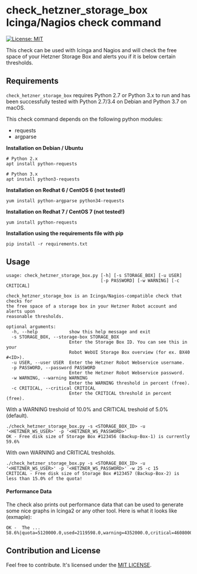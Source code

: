 # check_hetzner_storage_box Icinga/Nagios check command

[![License: MIT](https://img.shields.io/badge/License-MIT-yellow.svg)](https://opensource.org/licenses/MIT)

This check can be used with Icinga and Nagios and will check the free space of your Hetzner Storage Box and alerts you if it is below certain thresholds.

## Requirements

`check_hetzner_storage_box` requires Python 2.7 or Python 3.x to run and has been successfully tested with Python 2.7/3.4 on Debian and Python 3.7 on macOS.

This check command depends on the following python modules:
 * requests
 * argparse

**Installation on Debian / Ubuntu**
```
# Python 2.x
apt install python-requests

# Python 3.x
apt install python3-requests
```

**Installation on Redhat 6 / CentOS 6 (not tested!)**
```
yum install python-argparse python34-requests
```

**Installation on Redhat 7 / CentOS 7 (not tested!)**
```
yum install python-requests
```

**Installation using the requirements file with pip**
```
pip install -r requirements.txt
```

## Usage

```
usage: check_hetzner_storage_box.py [-h] [-s STORAGE_BOX] [-u USER]
                                    [-p PASSWORD] [-w WARNING] [-c CRITICAL]

check_hetzner_storage_box is an Icinga/Nagios-compatible check that checks for
the free space of a storage box in your Hetzner Robot account and alerts upon
reasonable thresholds.

optional arguments:
  -h, --help            show this help message and exit
  -s STORAGE_BOX, --storage-box STORAGE_BOX
                        Enter the Storage Box ID. You can see this in your
                        Robot WebUI Storage Box overview (for ex. BX40 #<ID>).
  -u USER, --user USER  Enter the Hetzner Robot Webservice username.
  -p PASSWORD, --password PASSWORD
                        Enter the Hetzner Robot Webservice password.
  -w WARNING, --warning WARNING
                        Enter the WARNING threshold in percent (free).
  -c CRITICAL, --critical CRITICAL
                        Enter the CRITICAL threshold in percent (free).
```

With a WARNING treshold of 10.0% and CRITICAL treshold of 5.0% (default).
```
./check_hetzner_storage_box.py -s <STORAGE_BOX_ID> -u '<HETZNER_WS_USER>' -p '<HETZNER_WS_PASSWORD>'
OK - Free disk size of Storage Box #123456 (Backup-Box-1) is currently 59.6%
```

With own WARNING and CRITICAL tresholds.

```
./check_hetzner_storage_box.py -s <STORAGE_BOX_ID> -u '<HETZNER_WS_USER>' -p '<HETZNER_WS_PASSWORD>' -w 25 -c 15
CRITICAL - Free disk size of Storage Box #123457 (Backup-Box-2) is less than 15.0% of the quota!
```

#### Performance Data

The check also prints out performance data that can be used to generate some nice graphs in Icinga2 or any other tool. Here is what it looks like (exmaple):

```
OK -  The ... 58.6%|quota=5120000.0,used=2119598.0,warning=4352000.0,critical=4608000.0
```

## Contribution and License

Feel free to contribute. It's licensed under the [MIT LICENSE](LICENSE).
